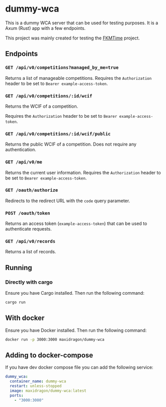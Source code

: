 # dummy-wca

This is a dummy WCA server that can be used for testing purposes. It is a Axum (Rust) app with a few endpoints.

This project was mainly created for testing the [FKMTime](https://github.com/FKMTime/FKMTime) project.

## Endpoints

### `GET /api/v0/competitions?managed_by_me=true`

Returns a list of manageable competitions. Requires the `Authorization` header to be set to `Bearer example-access-token`.

### `GET /api/v0/competitions/:id/wcif`

Returns the WCIF of a competition.

Requires the `Authorization` header to be set to `Bearer example-access-token`.

### `GET /api/v0/competitions/:id/wcif/public`

Returns the public WCIF of a competition. Does not require any authentication.

### `GET /api/v0/me`

Returns the current user information. Requires the `Authorization` header to be set to `Bearer example-access-token`.

### `GET /oauth/authorize`

Redirects to the redirect URL with the `code` query parameter.

### `POST /oauth/token`

Returns an access token (`example-access-token`) that can be used to authenticate requests.

### `GET /api/v0/records`

Returns a list of records.

## Running

### Directly with cargo

Ensure you have Cargo installed. Then run the following command:

```bash
cargo run
```

## With docker

Ensure you have Docker installed. Then run the following command:

```bash
docker run -p 3000:3000 maxidragon/dummy-wca
```

## Adding to docker-compose

If you have dev docker compose file you can add the following service:

```yaml
dummy_wca:
  container_name: dummy-wca
  restart: unless-stopped
  image: maxidragon/dummy-wca:latest
  ports:
    - "3000:3000"
```